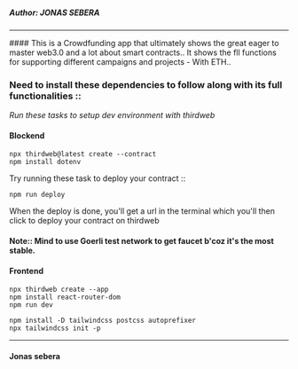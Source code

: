 ##### Author: JONAS SEBERA

<hr>
#### This is a Crowdfunding app that ultimately shows the great eager to master web3.0  and a lot about smart contracts.. It shows the fll functions for supporting different campaigns and projects - With ETH..

### Need to install these dependencies to follow along with its full functionalities ::

<i>Run these tasks to setup dev environment with thirdweb</i>

#### Blockend
```
npx thirdweb@latest create --contract
npm install dotenv
```
Try running these task to deploy your contract ::
 ```
 npm run deploy
 ```
When the deploy is done, you'll get a url in the terminal which you'll then click to deploy your contract on thirdweb 

#### Note:: Mind to use Goerli test network to get faucet b'coz it's the most stable.

#### Frontend
```
npx thirdweb create --app
npm install react-router-dom
npm run dev

npm install -D tailwindcss postcss autoprefixer
npx tailwindcss init -p
```
<hr>

#### Jonas sebera
